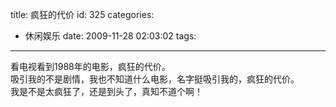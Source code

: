 title: 疯狂的代价
id: 325
categories:
  - 休闲娱乐
date: 2009-11-28 02:03:02
tags:
---

看电视看到1988年的电影，疯狂的代价。
</br>吸引我的不是剧情，我也不知道什么电影，名字挺吸引我的，疯狂的代价。
</br>我是不是太疯狂了，还是到头了，真知不道个啊！